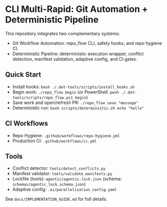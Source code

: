 # CLI Multi-Rapid: Git Automation + Deterministic Pipeline

This repository integrates two complementary systems:

- Git Workflow Automation: repo_flow CLI, safety hooks, and repo hygiene CI.
- Deterministic Pipeline: deterministic execution wrapper, conflict detection, manifest validation, adaptive config, and CI gates.

## Quick Start

- Install hooks: `bash ./.det-tools/scripts/install_hooks.sh`
- Begin work: `./repo_flow begin` (or PowerShell: `pwsh ./.det-tools/scripts/repo_flow.ps1 begin`)
- Save work and open/refresh PR: `./repo_flow save "message"`
- Deterministic run: `bash scripts/deterministic.sh echo "hello"`

## CI Workflows

- Repo Hygiene: `.github/workflows/repo-hygiene.yml`
- Production CI: `.github/workflows/ci.yml`

## Tools

- Conflict detector: `tools/detect_conflicts.py`
- Manifest validator: `tools/validate_manifests.py`
- Lockfile (tools): `agentic/agentic.lock.json` (schema: `schemas/agentic_lock.schema.json`)
- Adaptive config: `.ai/parallelization_config.yaml`

See `docs/IMPLEMENTATION_GUIDE.md` for full details.

